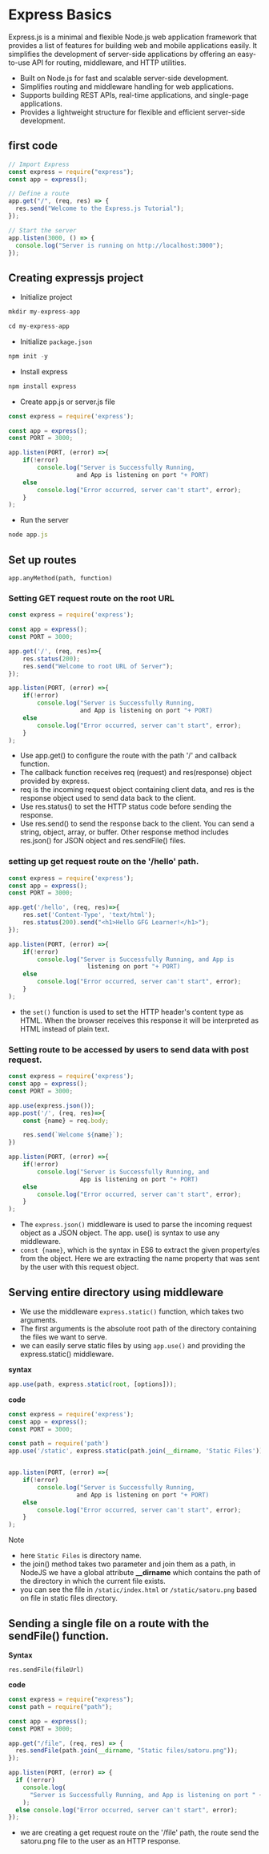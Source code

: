 # Express Basics

Express.js is a minimal and flexible Node.js web application framework that provides a list of features for building web and mobile applications easily. It simplifies the development of server-side applications by offering an easy-to-use API for routing, middleware, and HTTP utilities.

- Built on Node.js for fast and scalable server-side development.
- Simplifies routing and middleware handling for web applications.
- Supports building REST APIs, real-time applications, and single-page applications.
- Provides a lightweight structure for flexible and efficient server-side development.

## first code

```js
// Import Express
const express = require("express");
const app = express();

// Define a route
app.get("/", (req, res) => {
  res.send("Welcome to the Express.js Tutorial");
});

// Start the server
app.listen(3000, () => {
  console.log("Server is running on http://localhost:3000");
});
```

## Creating expressjs project

- Initialize project

```js
mkdir my-express-app

cd my-express-app
```

- Initialize `package.json`

```js
npm init -y
```

- Install express

```js
npm install express
```

- Create app.js or server.js file

```js
const express = require('express');

const app = express();
const PORT = 3000;

app.listen(PORT, (error) =>{
    if(!error)
        console.log("Server is Successfully Running,
                   and App is listening on port "+ PORT)
    else
        console.log("Error occurred, server can't start", error);
    }
);
```

- Run the server

```js
node app.js
```

## Set up routes

```syntax
app.anyMethod(path, function)
```

### Setting GET request route on the root URL

```js
const express = require('express');

const app = express();
const PORT = 3000;

app.get('/', (req, res)=>{
    res.status(200);
    res.send("Welcome to root URL of Server");
});

app.listen(PORT, (error) =>{
    if(!error)
        console.log("Server is Successfully Running,
                    and App is listening on port "+ PORT)
    else
        console.log("Error occurred, server can't start", error);
    }
);
```

- Use app.get() to configure the route with the path '/' and callback function.
- The callback function receives req (request) and res(response) object provided by express.
- req is the incoming request object containing client data, and res is the response object used to send data back to the client.
- Use res.status() to set the HTTP status code before sending the response.
- Use res.send() to send the response back to the client. You can send a string, object, array, or buffer. Other response method includes res.json() for JSON object and res.sendFile() files.

### setting up get request route on the '/hello' path.

```js
const express = require('express');
const app = express();
const PORT = 3000;

app.get('/hello', (req, res)=>{
    res.set('Content-Type', 'text/html');
    res.status(200).send("<h1>Hello GFG Learner!</h1>");
});

app.listen(PORT, (error) =>{
    if(!error)
        console.log("Server is Successfully Running, and App is
                      listening on port "+ PORT)
    else
        console.log("Error occurred, server can't start", error);
    }
);
```

- the `set()` function is used to set the HTTP header's content type as HTML. When the browser receives this response it will be interpreted as HTML instead of plain text.

### Setting route to be accessed by users to send data with post request.

```js
const express = require('express');
const app = express();
const PORT = 3000;

app.use(express.json());
app.post('/', (req, res)=>{
    const {name} = req.body;

    res.send(`Welcome ${name}`);
})

app.listen(PORT, (error) =>{
    if(!error)
        console.log("Server is Successfully Running, and
                    App is listening on port "+ PORT)
    else
        console.log("Error occurred, server can't start", error);
    }
);
```

- The `express.json()` middleware is used to parse the incoming request object as a JSON object. The app. use() is syntax to use any middleware.
- `const {name}`, which is the syntax in ES6 to extract the given property/es from the object. Here we are extracting the name property that was sent by the user with this request object.

## Serving entire directory using middleware

- We use the middleware `express.static()` function, which takes two arguments.
- The first arguments is the absolute root path of the directory containing the files we want to serve.
- we can easily serve static files by using `app.use()` and providing the express.static() middleware.

**syntax**

```js
app.use(path, express.static(root, [options]));
```

**code**

```js
const express = require('express');
const app = express();
const PORT = 3000;

const path = require('path')
app.use('/static', express.static(path.join(__dirname, 'Static Files')))


app.listen(PORT, (error) =>{
    if(!error)
        console.log("Server is Successfully Running,
                   and App is listening on port "+ PORT)
    else
        console.log("Error occurred, server can't start", error);
    }
);

```

> [!note]
>
> - here `Static Files` is directory name.
> - the join() method takes two parameter and join them as a path, in NodeJS we have a global attribute **\_\_dirname** which contains the path of the directory in which the current file exists.
> - you can see the file in `/static/index.html` or `/static/satoru.png` based on file in static files directory.

## Sending a single file on a route with the sendFile() function.

**Syntax**

```syntax
res.sendFile(fileUrl)
```

**code**

```js
const express = require("express");
const path = require("path");

const app = express();
const PORT = 3000;

app.get("/file", (req, res) => {
  res.sendFile(path.join(__dirname, "Static files/satoru.png"));
});

app.listen(PORT, (error) => {
  if (!error)
    console.log(
      "Server is Successfully Running, and App is listening on port " + PORT,
    );
  else console.log("Error occurred, server can't start", error);
});
```

- we are creating a get request route on the '/file' path, the route send the satoru.png file to the user as an HTTP response.

